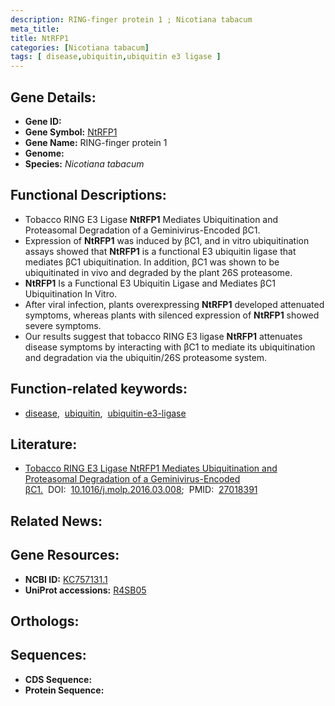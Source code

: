 ```yaml
---
description: RING-finger protein 1 ; Nicotiana tabacum
meta_title:
title: NtRFP1
categories: [Nicotiana tabacum]
tags: [ disease,ubiquitin,ubiquitin e3 ligase ]
---
```


## Gene Details:
- **Gene ID:** []()
- **Gene Symbol:** <u>NtRFP1</u>
- **Gene Name:** RING-finger protein 1
- **Genome:** []()
- **Species:** *Nicotiana tabacum*

## Functional Descriptions:
   - Tobacco RING E3 Ligase **NtRFP1** Mediates Ubiquitination and Proteasomal Degradation of a Geminivirus-Encoded βC1.
   - Expression of **NtRFP1** was induced by βC1, and in vitro ubiquitination assays showed that **NtRFP1** is a functional E3 ubiquitin ligase that mediates βC1 ubiquitination. In addition, βC1 was shown to be ubiquitinated in vivo and degraded by the plant 26S proteasome. 
   - **NtRFP1** Is a Functional E3 Ubiquitin Ligase and Mediates βC1 Ubiquitination In Vitro.
   - After viral infection, plants overexpressing **NtRFP1** developed attenuated symptoms, whereas plants with silenced expression of **NtRFP1** showed severe symptoms. 
   - Our results suggest that tobacco RING E3 ligase **NtRFP1** attenuates disease symptoms by interacting with βC1 to mediate its ubiquitination and degradation via the ubiquitin/26S proteasome system.

## Function-related keywords:
   - [disease](/tags/disease/),&nbsp;&nbsp;[ubiquitin](/tags/ubiquitin/),&nbsp;&nbsp;[ubiquitin-e3-ligase](/tags/ubiquitin-e3-ligase/)

## Literature:
   - [Tobacco RING E3 Ligase NtRFP1 Mediates Ubiquitination and Proteasomal Degradation of a Geminivirus-Encoded βC1.](https://doi.org/10.1016/j.molp.2016.03.008)&nbsp;&nbsp;DOI:&nbsp;&nbsp;[10.1016/j.molp.2016.03.008](https://doi.org/10.1016/j.molp.2016.03.008);&nbsp;&nbsp;PMID:&nbsp;&nbsp;[27018391](https://pubmed.ncbi.nlm.nih.gov/27018391/)

## Related News:

## Gene Resources:
- **NCBI ID:**  [KC757131.1](https://www.ncbi.nlm.nih.gov/gene/?term=KC757131.1)
- **UniProt accessions:**  [R4SB05](https://www.uniprot.org/uniprotkb/R4SB05/entry)

## Orthologs:

## Sequences:
- **CDS Sequence:**
- **Protein Sequence:**
